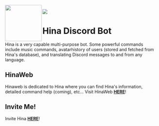 <img src="https://user-images.githubusercontent.com/86002969/160274795-ea84e66a-d6e6-4d42-946d-db40fa713a49.png" height=120 width=120 align="left" />

![](https://dcbadge.vercel.app/api/shield/769125937731338290?bot=true&theme=discord-inverted)

# Hina Discord Bot

Hina is a very capable multi-purpose bot. Some powerful commands include music commands, avatarhistory of users (stored and fetched from Hina's database), and translating Discord messages to and from any language.

## HinaWeb

Hinaweb is dedicated to Hina where you can find Hina's information, detailed command help (coming), etc...
Visit HinaWeb [**HERE**](https://35.208.206.50/)!

## Invite Me!

Invite Hina [**HERE**](https://discord.com/api/oauth2/authorize?Hina_id=769125937731338290&scope=bot+applications.commands&permissions=1099511627776)!
